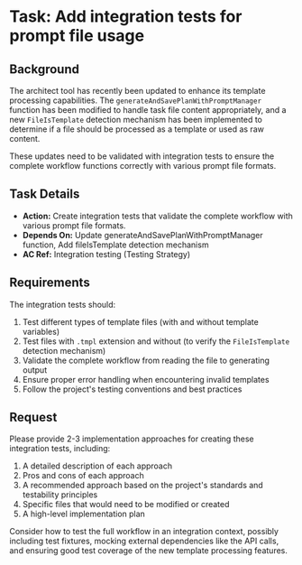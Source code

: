 # Task: Add integration tests for prompt file usage

## Background
The architect tool has recently been updated to enhance its template processing capabilities. The `generateAndSavePlanWithPromptManager` function has been modified to handle task file content appropriately, and a new `FileIsTemplate` detection mechanism has been implemented to determine if a file should be processed as a template or used as raw content.

These updates need to be validated with integration tests to ensure the complete workflow functions correctly with various prompt file formats.

## Task Details
- **Action:** Create integration tests that validate the complete workflow with various prompt file formats.
- **Depends On:** Update generateAndSavePlanWithPromptManager function, Add fileIsTemplate detection mechanism
- **AC Ref:** Integration testing (Testing Strategy)

## Requirements
The integration tests should:
1. Test different types of template files (with and without template variables)
2. Test files with `.tmpl` extension and without (to verify the `FileIsTemplate` detection mechanism)
3. Validate the complete workflow from reading the file to generating output
4. Ensure proper error handling when encountering invalid templates
5. Follow the project's testing conventions and best practices

## Request
Please provide 2-3 implementation approaches for creating these integration tests, including:
1. A detailed description of each approach
2. Pros and cons of each approach
3. A recommended approach based on the project's standards and testability principles
4. Specific files that would need to be modified or created
5. A high-level implementation plan

Consider how to test the full workflow in an integration context, possibly including test fixtures, mocking external dependencies like the API calls, and ensuring good test coverage of the new template processing features.